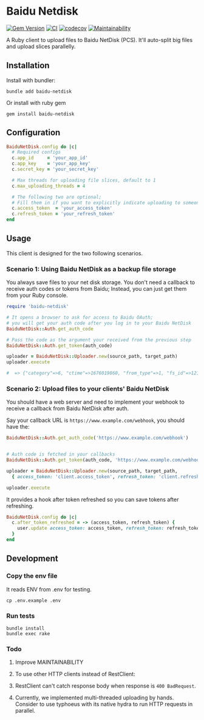 # Baidu Netdisk

[![Gem Version](https://badge.fury.io/rb/baidu-netdisk.svg)](https://badge.fury.io/rb/baidu-netdisk)
[![CI](https://github.com/hegwin/baidu-netdisk/actions/workflows/test.yml/badge.svg)](https://github.com/hegwin/baidu-netdisk/actions/workflows/test.yml)
[![codecov](https://codecov.io/gh/hegwin/baidu-netdisk/branch/main/graph/badge.svg?token=HCUJ4QDMH6)](https://codecov.io/gh/hegwin/baidu-netdisk)
[![Maintainability](https://api.codeclimate.com/v1/badges/75bf545e0efd8f0b24e1/maintainability)](https://codeclimate.com/github/hegwin/baidu-netdisk/maintainability)

A Ruby client to upload files to Baidu NetDisk (PCS). It'll auto-split big files and upload slices parallelly.


## Installation

Install with bundler:

```
bundle add baidu-netdisk
```

Or install with ruby gem

```
gem install baidu-netdisk
```

## Configuration

```ruby
BaiduNetDisk.config do |c|
  # Required configs
  c.app_id     = 'your_app_id'
  c.app_key    = 'your_app_key'
  c.secret_key = 'your_secret_key'

  # Max threads for uploading file slices, default to 1
  c.max_uploading_threads = 4

  # The following two are optional;
  # Fill them in if you want to explicitly indicate uploading to someone else's storage space
  c.access_token  = 'your_access_token'
  c.refresh_token = 'your_refresh_token'
end
```

## Usage

This client is designed for the two following scenarios.

### Scenario 1: Using Baidu NetDisk as a backup file storage

You always save files to your net disk storage. You don't need a callback to receive auth codes or tokens from Baidu; Instead, you can just get them from your Ruby console.

```ruby
require 'baidu-netdisk'

# It opens a browser to ask for access to Baidu OAuth;
# you will get your auth code after you log in to your Baidu NetDisk
BaiduNetDisk::Auth.get_auth_code

# Pass the code as the argument your received from the previous step
BaiduNetDisk::Auth.get_token(auth_code)

uploader = BaiduNetDisk::Uploader.new(source_path, target_path)
uploader.execute

#  => {"category"=>6, "ctime"=>1676019860, "from_type"=>1, "fs_id"=>121127634951625, "isdir"=>0, "md5"=>"79835de6btc0b3482f51b49088c8ccfb", "mtime"=>1676019860, "path"=>"<target_path>", "server_filename"=>"<file_name>", "size"=>76267, "errno"=>0, "name"=>"<target_path>"} 
```

### Scenario 2: Upload files to your clients' Baidu NetDisk 

You should have a web server and need to implement your webhook to receive a callback from Baidu NetDisk after auth.

Say your callback URL is `https://www.example.com/webhook`, you should have the:

```ruby
BaiduNetDisk::Auth.get_auth_code('https://www.example.com/webhook')


# Auth code is fetched in your callbacks
BaiduNetDisk::Auth.get_token(auth_code, 'https://www.example.com/webhook')

uploader = BaiduNetDisk::Uploader.new(source_path, target_path,
  { access_token: 'client.access_token', refresh_token: 'client.refresh_token' })

uploader.execute
```

It provides a hook after token refreshed so you can save tokens after refreshing.

```ruby
BaiduNetDisk.config do |c|
  c.after_token_refreshed = -> (access_token, refresh_token) {
    user.update access_token: access_token, refresh_token: refresh_token
  }
end
```

## Development

### Copy the env file

It reads ENV from .env for testing.

```
cp .env.example .env
```

### Run tests

```
bundle install
bundle exec rake
```

### Todo

1. Improve MAINTAINABILITY

2. To use other HTTP clients instead of RestClient:

  1. RestClient can't catch response body when response is `400 BadRequest`.

  2. Currently, we implemented multi-threaded uploading by hands. Consider to use typhoeus with its native hydra to run HTTP requests in parallel.
